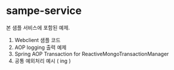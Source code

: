 # sampe-service

본 샘플 서비스에 포함된 예제.
1. Webclient 샘플 코드 
2. AOP logging 출력 예제
3. Spring AOP Transaction for ReactiveMongoTransactionManager
4. 공통 예외처리 예시 ( ing )
